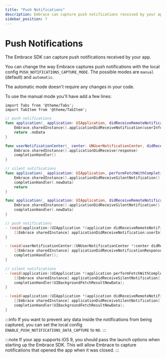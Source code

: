 ```yaml
---
title: "Push Notifications"
description: Embrace can capture push notifications received by your app.
sidebar_position: 7
---
```


# Push Notifications

The Embrace SDK can capture push notifications received by your app.

You can change the way Embrace captures push notifications with the local config `PUSH_NOTIFICATIONS_CAPTURE_MODE`.
The possible modes are `manual` (default) and `automatic`.

The automatic mode doesn't require any changes in your code.

To use the manual mode you'll have add a few lines:

```mdx-code-block
import Tabs from '@theme/Tabs';
import TabItem from '@theme/TabItem';
```

<Tabs groupId="ios-language" queryString="ios-language">
<TabItem value="swift" label="Swift">

```swift
// push notifications
func application(_ application: UIApplication, didReceiveRemoteNotification userInfo: [AnyHashable : Any]) async -> UIBackgroundFetchResult {
    Embrace.sharedInstance().applicationDidReceiveNotification(userInfo)
    return .noData
}

func userNotificationCenter(_ center: UNUserNotificationCenter, didReceive response: UNNotificationResponse, withCompletionHandler completionHandler: @escaping () -> Void) {
    Embrace.sharedInstance().applicationDidReceive(response)
    completionHandler()
}

// silent notifications
func application(_ application: UIApplication, performFetchWithCompletionHandler completionHandler: @escaping (UIBackgroundFetchResult) -> Void) {
    Embrace.sharedInstance().applicationDidReceiveSilentNotification()
    completionHandler(.newData)
    return
}

func application(_ application: UIApplication, didReceiveRemoteNotification userInfo: [AnyHashable : Any], fetchCompletionHandler completionHandler: @escaping (UIBackgroundFetchResult) -> Void) {
    Embrace.sharedInstance().applicationDidReceiveSilentNotification()
    completionHandler(.newData)
}
```
</TabItem>

<TabItem value="objectivec" label="Objective-C">

```objectivec
// push notifications
- (void)application:(UIApplication *)application didReceiveRemoteNotification:(NSDictionary *)userInfo {
    [[Embrace sharedInstance] applicationDidReceiveNotification:userInfo];
}

- (void)userNotificationCenter:(UNUserNotificationCenter *)center didReceiveNotificationResponse:(UNNotificationResponse *)response withCompletionHandler:(void (^)(void))completionHandler {
    [[Embrace sharedInstance] applicationDidReceiveNotificationResponse:response];
    completionHandler();
}

// silent notifications
- (void)application:(UIApplication *)application performFetchWithCompletionHandler:(void (^)(UIBackgroundFetchResult))completionHandler {
    [[Embrace sharedInstance] applicationDidReceiveSilentNotification];
    completionHandler(UIBackgroundFetchResultNewData);
}

- (void)application:(UIApplication *)application didReceiveRemoteNotification:(NSDictionary *)userInfo fetchCompletionHandler:(void (^)(UIBackgroundFetchResult))completionHandler {
    [[Embrace sharedInstance] applicationDidReceiveSilentNotification];
    completionHandler(UIBackgroundFetchResultNewData);
}
```
</TabItem>

</Tabs>


:::info
If you want to prevent any data inside the notifications from being captured, you can set the local config `ENABLE_PUSH_NOTIFICATIONS_DATA_CAPTURE` to `NO`.
:::

:::note
If your app supports iOS 9, you should pass the launch options when starting up the Embrace SDK. This will allow Embrace to capture notifications that opened the app when it was closed.
:::

